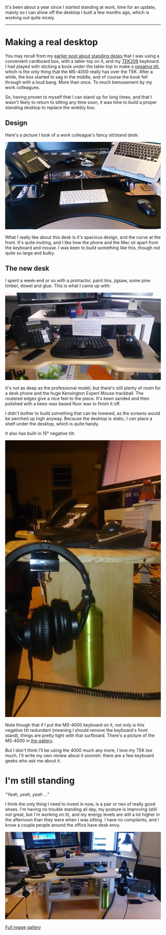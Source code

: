 <!-- 
.. title: Standing Desks update
.. slug: standing-desk-update
.. date: 2016-01-16 21:01:54 UTC+11:00
.. tags: ergonomics,work,StandingDesk,projects
.. category: blog
.. link: 
.. description: A short update on standing at work, with pictures
.. type: text
-->

It's been about a year since I started standing at work, time for an update,
mainly so I can show off the desktop I built a few months ago, which is working
out quite nicely.

<!--TEASER_END -->

----

Making a real desktop
====

You may recall from my [earlier post about standing desks](standing-desks.html)
that I was using a convenient cardboard box, with a table-top on it, and my
[TEK209](https://www.trulyergonomic.com) keyboard. I had played with sticking a
book under the table-top to make a
[negative tilt](http://ergo.human.cornell.edu/AHTutorials/typingposture.html),
which is the only thing that the MS-4000 really has over the TEK. After a while,
the box started to sag in the middle, and of course the book fell through with a
loud bang. More than once. To much bemusement by my work colleagues.

So, having proven to myself that I can stand up for long times, and that I
wasn't likely to return to sitting any time soon, it was time to build a proper
standing desktop to replace the wobbly box.


Design
----

Here's a picture I took of a work colleague's fancy sit/stand desk:

![](/pixels/stand-desk/DSC_0007_4.JPG)

What I really like about this desk is it's spacious design, and the curve at the
front. It's quite inviting, and I like how the phone and the Mac sit apart from
the keyboard and mouse. I was keen to build something like this, though not
quite so large and bulky.

The new desk
----

I spent a week-end or so with a protractor, paint tins, jigsaw, some pine
timber, dowel and glue. This is what I came up with:


![](/pixels/stand-desk/DSC_0013_4.JPG)

It's not as deep as the professional model, but there's still plenty of room for
a desk phone and the huge Kensington Expert Mouse trackball. The routered edges
give a nice feel to the piece. It's been sanded and then polished with a
bees-wax based floor wax to finish it off.

I didn't bother to build something that can be lowered, as the screens would be
perched up high anyway. Because the desktop is static, I can place a shelf under
the desktop, which is quite handy.

It also has built-in 15° negative tilt:

![](/pixels/stand-desk/DSC_0011_3.JPG)

Note though that if I put the MS-4000 keyboard on it, not only is this negative
tilt redundant (meaning I should remove the keyboard's front stand), things are
pretty tight with that surfboard. There's a picture of the MS-4000 in
[the gallery](/pixels/stand-desk/).

But I don't think I'll be using the 4000 much any more, I love my TEK too much.
I'll write my own review about it soonish: there are a few keyboard geeks who
ask me about it.

I'm still standing
====

*"Yeah, yeah, yeah &hellip;"*

I think the only thing I need to invest in now, is a pair or two of really good
shoes. I'm having no trouble standing all day, my posture is improving (still
not great, but I'm working on it), and my energy levels are still a lot higher
in the afternoon than they were when I was sitting. I have no complaints, and I
know a couple people around the office have desk envy.

![](/pixels/stand-desk/DSC_0004_3.JPG)

[Full image gallery](/pixels/stand-desk/)
